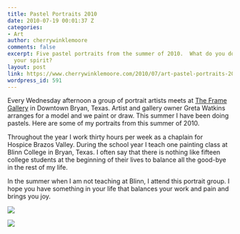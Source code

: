 ```yaml
---
title: Pastel Portraits 2010
date: 2010-07-19 00:01:37 Z
categories:
- Art
author: cherrywinklemoore
comments: false
excerpt: Five pastel portraits from the summer of 2010.  What do you do to recreate
  your spirit?
layout: post
link: https://www.cherrywinklemoore.com/2010/07/art-pastel-portraits-2010/
wordpress_id: 591
---
```


Every Wednesday afternoon a group of portrait artists meets at [The Frame Gallery](https://www.facebook.com/The-Frame-Gallery-193809963977457/) in Downtown Bryan, Texas. Artist and gallery owner Greta Watkins arranges for a model and we paint or draw. This summer I have been doing pastels. Here are some of my portraits from this summer of 2010.

Throughout the year I work thirty hours per week as a chaplain for Hospice Brazos Valley. During the school year I teach one painting class at Blinn College in Bryan, Texas. I often say that there is nothing like fifteen college students at the beginning of their lives to balance all the good-bye in the rest of my life.

In the summer when I am not teaching at Blinn, I attend this portrait group. I hope you have something in your life that balances your work and pain and brings you joy.

![](https://www.cherrywinklemoore.com/wp-content/uploads/Meghan-2010-755x1024.jpg)

![](https://www.cherrywinklemoore.com/wp-content/uploads/Joan-2010-770x1024.jpg)


